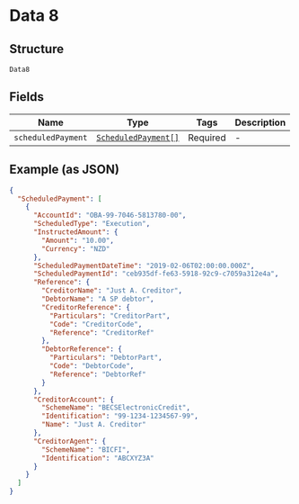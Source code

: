 
# Data 8

## Structure

`Data8`

## Fields

| Name | Type | Tags | Description |
|  --- | --- | --- | --- |
| `scheduledPayment` | [`ScheduledPayment[]`](../../doc/models/scheduled-payment.md) | Required | - |

## Example (as JSON)

```json
{
  "ScheduledPayment": [
    {
      "AccountId": "OBA-99-7046-5813780-00",
      "ScheduledType": "Execution",
      "InstructedAmount": {
        "Amount": "10.00",
        "Currency": "NZD"
      },
      "ScheduledPaymentDateTime": "2019-02-06T02:00:00.000Z",
      "ScheduledPaymentId": "ceb935df-fe63-5918-92c9-c7059a312e4a",
      "Reference": {
        "CreditorName": "Just A. Creditor",
        "DebtorName": "A SP debtor",
        "CreditorReference": {
          "Particulars": "CreditorPart",
          "Code": "CreditorCode",
          "Reference": "CreditorRef"
        },
        "DebtorReference": {
          "Particulars": "DebtorPart",
          "Code": "DebtorCode",
          "Reference": "DebtorRef"
        }
      },
      "CreditorAccount": {
        "SchemeName": "BECSElectronicCredit",
        "Identification": "99-1234-1234567-99",
        "Name": "Just A. Creditor"
      },
      "CreditorAgent": {
        "SchemeName": "BICFI",
        "Identification": "ABCXYZ3A"
      }
    }
  ]
}
```

